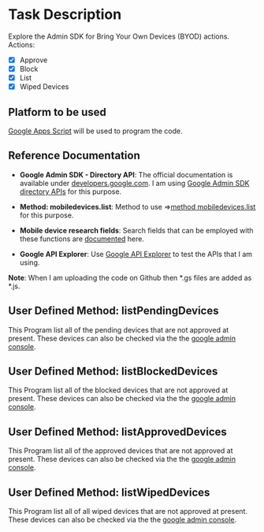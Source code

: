 # Task Description
Explore the Admin SDK for Bring Your Own Devices (BYOD) actions. 
Actions:
- [x] Approve 
- [x] Block
- [x] List 
- [x] Wiped Devices

## Platform to be used
[Google Apps Script](https://developers.google.com/apps-script) will be used to program the code. 

## Reference Documentation
- **Google Admin SDK - Directory API**: The official documentation is available under [developers.google.com](developers.google.com). I am using [Google Admin SDK directory APIs](https://developers.google.com/admin-sdk) for this purpose. 

- **Method: mobiledevices.list**: Method to use =>[method mobiledevices.list](https://developers.google.com/admin-sdk/directory/reference/rest/v1/mobiledevices/list) for this purpose. 

- **Mobile device research fields**: Search fields that can be employed with these functions are [documented](https://developers.google.com/admin-sdk/directory/v1/search-operators) here.

- **Google API Explorer**: Use [Google API Explorer](https://developers.google.com/explorer-help/) to test the APIs that I am using. 

**Note**: When I am uploading the code on Github then *.gs files are added as *.js. 

## User Defined Method: listPendingDevices
This Program list all of the pending devices that are not approved at present. These devices can also be checked via the the [google admin console](www.admin.google.com).  

## User Defined Method: listBlockedDevices
This Program list all of the blocked devices that are not approved at present. These devices can also be checked via the the [google admin console](www.admin.google.com).  

## User Defined Method: listApprovedDevices
This Program list all of the approved devices that are not approved at present. These devices can also be checked via the the [google admin console](www.admin.google.com). 

## User Defined Method: listWipedDevices
This Program list all of all wiped devices that are not approved at present. These devices can also be checked via the the [google admin console](www.admin.google.com). 
